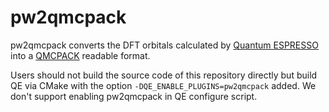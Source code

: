 # pw2qmcpack
pw2qmcpack converts the DFT orbitals calculated by [Quantum ESPRESSO](https://www.quantum-espresso.org/) into a [QMCPACK](https://qmcpack.org/) readable format.

Users should not build the source code of this repository directly but build QE via CMake with the option `-DQE_ENABLE_PLUGINS=pw2qmcpack` added.
We don't support enabling pw2qmcpack in QE configure script.
